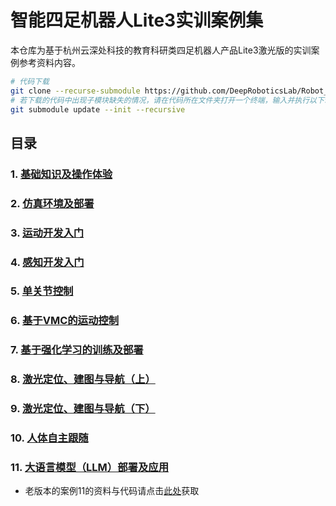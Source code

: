 # 智能四足机器人Lite3实训案例集
本仓库为基于杭州云深处科技的教育科研类四足机器人产品Lite3激光版的实训案例参考资料内容。

```bash
# 代码下载
git clone --recurse-submodule https://github.com/DeepRoboticsLab/Robot_Training_Cases.git
# 若下载的代码中出现子模块缺失的情况，请在代码所在文件夹打开一个终端，输入并执行以下命令
git submodule update --init --recursive
```

## 目录
###  1. [基础知识及操作体验](./Case1/)
###  2. [仿真环境及部署](./Case2/)
###  3. [运动开发入门](./Case3/)
###  4. [感知开发入门](./Case4/)
###  5. [单关节控制](./Case5/)
###  6. [基于VMC的运动控制](./Case6/)
###  7. [基于强化学习的训练及部署](./Case7/)
###  8. [激光定位、建图与导航（上）](./Case8/)
###  9. [激光定位、建图与导航（下）](./Case9/)
### 10. [人体自主跟随](./Case10/)
### 11. [大语言模型（LLM）部署及应用](./Case11_New/)
- 老版本的案例11的资料与代码请点击[此处](./Case11/)获取
